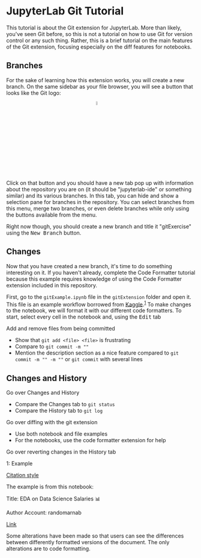 # JupyterLab Git Tutorial

This tutorial is about the Git extension for JupyterLab. More than likely, you've seen Git before, so this is not a tutorial on how to use Git for version control or any such thing. Rather, this is a brief tutorial on the main features of the Git extension, focusing especially on the diff features for notebooks.

## Branches

For the sake of learning how this extension works, you will create a new branch. On the same sidebar as your file browser, you will see a button that looks like the Git logo:

<img
     style="display: block;
            margin-left: auto;
            margin-right: auto;
            width: 5%;"
     src="https://cdn3.iconfinder.com/data/icons/social-media-2169/24/social_media_social_media_logo_git-64.png"
/>

Click on that button and you should have a new tab pop up with information about the repository you are on (it should be "jupyterlab-ide" or something similar) and its various branches. In this tab, you can hide and show a selection pane for branches in the repository. You can select branches from this menu, merge two branches, or even delete branches while only using the buttons available from the menu.

Right now though, you should create a new branch and title it "gitExercise" using the <kbd>New Branch</kbd> button.

## Changes

Now that you have created a new branch, it's time to do something interesting on it. If you haven't already, complete the Code Formatter tutorial because this example requires knowledge of using the Code Formatter extension included in this repository.

First, go to the ```gitExample.ipynb``` file in the ```gitExtension``` folder and open it. This file is an example workflow borrowed from [Kaggle](https://www.kaggle.com/).<sup>[1](#kagglebook)</sup> To make changes to the notebook, we will format it with our different code formatters. To start, select every cell in the notebook and, using the <kbd>Edit</kbd> tab

Add and remove files from being committed
- Show that ```git add <file> <file>``` is frustrating
- Compare to ```git commit -m ""```
- Mention the description section as a nice feature compared to ```git commit -m "" -m ""``` or ```git commit``` with several lines

## Changes and History

Go over Changes and History
- Compare the Changes tab to ```git status```
- Compare the History tab to ```git log```



Go over diffing with the git extension
- Use both notebook and file examples
- For the notebooks, use the code formatter extension for help

Go over reverting changes in the History tab

<a name="kagglebook">1</a>: Example

[Citation style](https://academia.stackexchange.com/questions/171172/how-can-i-cite-a-kaggle-dataset-in-ieee-conference-paper#:~:text=There%20was%20a%20solution%20and%20that%20was%3A%20%5BDataset,Retrieved%20%5BDate%20Retrieved%5D%20from%20%5BURL%20of%20the%20dataset%5D.)

The example is from this notebook:

Title: EDA on Data Science Salaries 📊

Author Account: randomarnab

[Link](https://www.kaggle.com/code/arnabchaki/eda-on-data-science-salaries)

Some alterations have been made so that users can see the differences between differently formatted versions of the document. The only alterations are to code formatting.